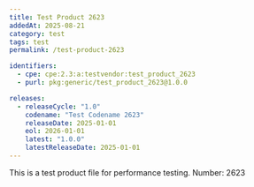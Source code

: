 ```yaml
---
title: Test Product 2623
addedAt: 2025-08-21
category: test
tags: test
permalink: /test-product-2623

identifiers:
  - cpe: cpe:2.3:a:testvendor:test_product_2623
  - purl: pkg:generic/test_product_2623@1.0.0

releases:
  - releaseCycle: "1.0"
    codename: "Test Codename 2623"
    releaseDate: 2025-01-01
    eol: 2026-01-01
    latest: "1.0.0"
    latestReleaseDate: 2025-01-01
---
```


This is a test product file for performance testing. Number: 2623

